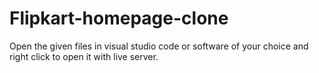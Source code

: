 # Flipkart-homepage-clone
Open the given files in visual studio code or software of your choice and right click to open it with live server.
